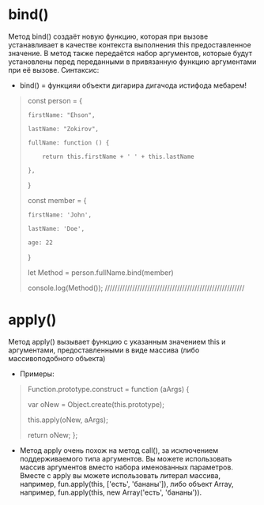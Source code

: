 # bind()
Метод bind() создаёт новую функцию, которая при вызове устанавливает в качестве контекста выполнения this предоставленное значение. В метод также передаётся набор аргументов, которые будут установлены перед переданными в привязанную функцию аргументами при её вызове.
 Cинтаксис:

- bind() = функцияи объекти дигарира дигачода истифода мебарем!
> const person = {
> 
>     firstName: "Ehson",
> 
>     lastName: "Zokirov",
>
>     fullName: function () {
>
>         return this.firstName + ' ' + this.lastName
>
>     },
>
> }
>
> const member = {
>
>     firstName: 'John',
>
>     lastName: 'Doe',
>
>     age: 22
>
> }
>
>
>
> let Method = person.fullName.bind(member)
>
> console.log(Method()); 
////////////////////////////////////////////////////////

# apply()
Метод apply() вызывает функцию с указанным значением this и аргументами, предоставленными в виде массива (либо массивоподобного объекта)

- Примеры:
>
>Function.prototype.construct = function (aArgs) {
>
>  var oNew = Object.create(this.prototype);
>
>  this.apply(oNew, aArgs);
>
>  return oNew;
>};

- Метод apply очень похож на метод call(), за исключением поддерживаемого типа аргументов. Вы можете использовать массив аргументов вместо набора именованных параметров. Вместе с apply вы можете использовать литерал массива, например, fun.apply(this, ['есть', 'бананы']), либо объект Array, например, fun.apply(this, new Array('есть', 'бананы')).